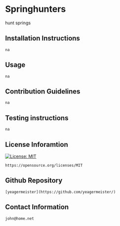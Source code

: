 # Springhunters
hunt springs
## Installation Instructions
	na
## Usage
	na
## Contribution Guidelines
	na
## Testing instructions
	na
## License Inforamtion
[![License: MIT](https://img.shields.io/badge/License-MIT-yellow.svg)](https://opensource.org/licenses/MIT)

	https://opensource.org/licenses/MIT
## Github Repository
	[yeagermeister](https://github.com/yeagermeister/)
## Contact Information
	john@home.net